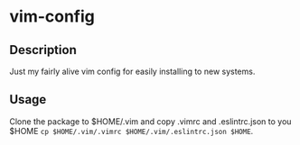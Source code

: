 vim-config
==========

Description
-----------

Just my fairly alive vim config for easily installing to new systems.

Usage
-----

Clone the package to $HOME/.vim and copy .vimrc and .eslintrc.json to you $HOME `cp $HOME/.vim/.vimrc $HOME/.vim/.eslintrc.json $HOME`.
